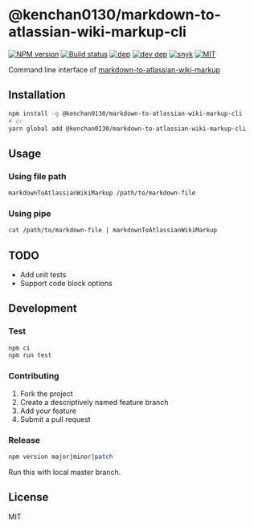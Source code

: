 # @kenchan0130/markdown-to-atlassian-wiki-markup-cli

[![NPM version][npm-image]][npm-url]
[![Build status][github-actions-image]][github-actions-url]
[![dep][dep-image]][dev-dep-url]
[![dev dep][dev-dep-image]][dev-dep-url]
[![snyk][snyk-image]][snyk-url]
[![MIT][mit-image]][mit-url]

[npm-image]: https://img.shields.io/npm/v/@kenchan0130/markdown-to-atlassian-wiki-markup-cli.svg
[npm-url]: https://www.npmjs.com/package/@kenchan0130/markdown-to-atlassian-wiki-markup-cli

[github-actions-image]: https://github.com/kenchan0130/markdown-to-atlassian-wiki-markup-cli/workflows/Node.js%20CI/badge.svg
[github-actions-url]: https://github.com/kenchan0130/markdown-to-atlassian-wiki-markup-cli/actions?query=workflow%3A%22Node.js+CI%22

[dep-image]: https://badgen.net/david/dep/kenchan0130/markdown-to-atlassian-wiki-markup-cli?label=deps
[dep-url]: https://david-dm.org/kenchan0130/markdown-to-atlassian-wiki-markup-cli

[dev-dep-image]: https://badgen.net/david/dep/kenchan0130/markdown-to-atlassian-wiki-markup-cli?label=devDeps
[dev-dep-url]: https://david-dm.org/kenchan0130/markdown-to-atlassian-wiki-markup-cli?type=dev

[snyk-image]: https://snyk.io/test/npm/@kenchan0130/markdown-to-atlassian-wiki-markup-cli/badge.svg
[snyk-url]: https://snyk.io/test/npm/@kenchan0130/markdown-to-atlassian-wiki-markup-cli

[mit-image]: https://badgen.net/npm/license/@kenchan0130/markdown-to-atlassian-wiki-markup-cli
[mit-url]: https://github.com/kenchan0130/markdown-to-atlassian-wiki-markup-cli/blob/master/LICENSE

Command line interface of [markdown-to-atlassian-wiki-markup](https://github.com/kenchan0130/markdown-to-atlassian-wiki-markup)

## Installation

```sh
npm install -g @kenchan0130/markdown-to-atlassian-wiki-markup-cli
# or
yarn global add @kenchan0130/markdown-to-atlassian-wiki-markup-cli
```

## Usage

### Using file path

```sh
markdownToAtlassianWikiMarkup /path/to/markdown-file
```

### Using pipe

```sh
cat /path/to/markdown-file | markdownToAtlassianWikiMarkup
```

## TODO

- Add unit tests
- Support code block options

## Development

### Test

```sh
npm ci
npm run test
```

### Contributing

1. Fork the project
2. Create a descriptively named feature branch
3. Add your feature
4. Submit a pull request

### Release

```sh
npm version major|minor|patch
```

Run this with local master branch.

## License

MIT
